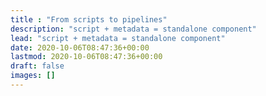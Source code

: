 ```yaml
---
title : "From scripts to pipelines"
description: "script + metadata = standalone component"
lead: "script + metadata = standalone component"
date: 2020-10-06T08:47:36+00:00
lastmod: 2020-10-06T08:47:36+00:00
draft: false
images: []
---
```

